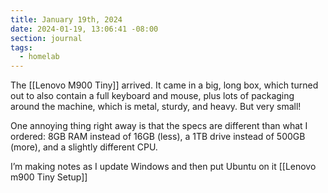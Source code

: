 ```yaml
---
title: January 19th, 2024
date: 2024-01-19, 13:06:41 -08:00
section: journal
tags:
  - homelab
---
```

The [[Lenovo M900 Tiny]] arrived. It came in a big, long box, which turned out to also contain a full keyboard and mouse, plus lots of packaging around the machine, which is metal, sturdy, and heavy. But very small!

One annoying thing right away is that the specs are different than what I ordered: 8GB RAM instead of 16GB (less), a 1TB drive instead of 500GB (more), and a slightly different CPU. 

I’m making notes as I update Windows and then put Ubuntu on it [[Lenovo m900 Tiny Setup]]
